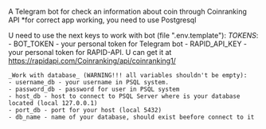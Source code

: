 A Telegram bot for check an information about coin through Coinranking API
*for correct app working, you need to use Postgresql 

U need to use the next keys to work with bot (file ".env.template"):
    _TOKENS_:
    - BOT_TOKEN - your personal token for Telegram bot
    - RAPID_API_KEY - your personal token for RAPID-API.
    U can get it at https://rapidapi.com/Coinranking/api/coinranking1/

    _Work with database_ (WARNING!!! all variables shouldn't be empty):
    - username_db - your username in PSQL system.
    - password_db - password for user in PSQL system
    - host_db - host to connect to PSQL Server where is your database located (local 127.0.0.1)
    - port_db - port for your host (local 5432)
    - db_name - name of your database, should exist beefore connect to it
